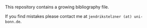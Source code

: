 This repository contains a growing bibliography file.

If you find mistakes please contact me at `jendrikstelzner (at) uni-bonn.de`.